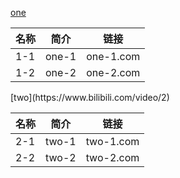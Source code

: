 [one](https://www.bilibili.com/video/1)
<table>
  <theader>
    <th>名称</th>
    <th>简介</th>
    <th>链接</th>
  </theader>
  <tbody>
    <tr>
      <td>1-1</td>
      <td>one-1</td>
      <td>one-1.com</td>
    </tr><tr>
      <td>1-2</td>
      <td>one-2</td>
      <td>one-2.com</td>
    </tr>
  </tbody>
</table>
[two](https://www.bilibili.com/video/2)
<table>
  <theader>
    <th>名称</th>
    <th>简介</th>
    <th>链接</th>
  </theader>
  <tbody>
    <tr>
      <td>2-1</td>
      <td>two-1</td>
      <td>two-1.com</td>
    </tr><tr>
      <td>2-2</td>
      <td>two-2</td>
      <td>two-2.com</td>
    </tr>
  </tbody>
</table>